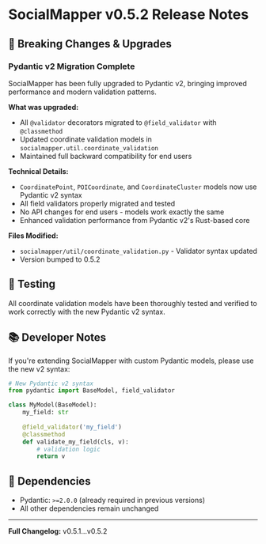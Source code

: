 # SocialMapper v0.5.2 Release Notes

## 🔧 Breaking Changes & Upgrades

### Pydantic v2 Migration Complete

SocialMapper has been fully upgraded to Pydantic v2, bringing improved performance and modern validation patterns.

**What was upgraded:**
- All `@validator` decorators migrated to `@field_validator` with `@classmethod`
- Updated coordinate validation models in `socialmapper.util.coordinate_validation`
- Maintained full backward compatibility for end users

**Technical Details:**
- `CoordinatePoint`, `POICoordinate`, and `CoordinateCluster` models now use Pydantic v2 syntax
- All field validators properly migrated and tested
- No API changes for end users - models work exactly the same
- Enhanced validation performance from Pydantic v2's Rust-based core

**Files Modified:**
- `socialmapper/util/coordinate_validation.py` - Validator syntax updated
- Version bumped to 0.5.2

## 🧪 Testing

All coordinate validation models have been thoroughly tested and verified to work correctly with the new Pydantic v2 syntax.

## 📚 Developer Notes

If you're extending SocialMapper with custom Pydantic models, please use the new v2 syntax:

```python
# New Pydantic v2 syntax
from pydantic import BaseModel, field_validator

class MyModel(BaseModel):
    my_field: str
    
    @field_validator('my_field')
    @classmethod
    def validate_my_field(cls, v):
        # validation logic
        return v
```

## 🔗 Dependencies

- Pydantic: `>=2.0.0` (already required in previous versions)
- All other dependencies remain unchanged

---

**Full Changelog:** v0.5.1...v0.5.2 